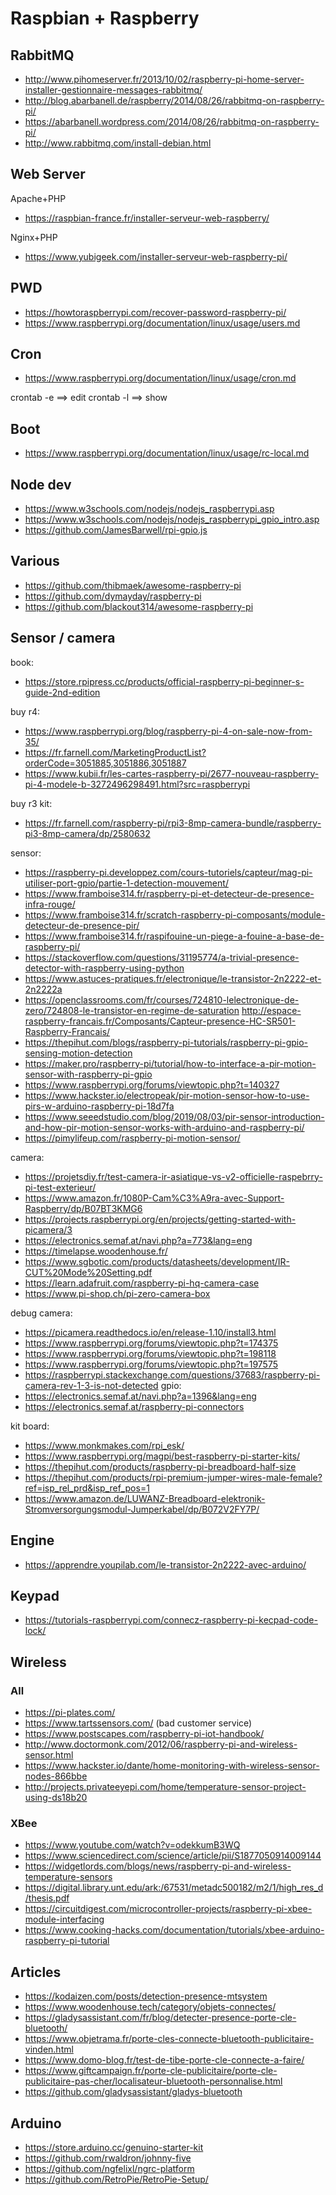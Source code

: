 

# Raspbian + Raspberry

## RabbitMQ
- http://www.pihomeserver.fr/2013/10/02/raspberry-pi-home-server-installer-gestionnaire-messages-rabbitmq/
- http://blog.abarbanell.de/raspberry/2014/08/26/rabbitmq-on-raspberry-pi/
- https://abarbanell.wordpress.com/2014/08/26/rabbitmq-on-raspberry-pi/
- http://www.rabbitmq.com/install-debian.html

## Web Server

Apache+PHP
- https://raspbian-france.fr/installer-serveur-web-raspberry/

Nginx+PHP
- https://www.yubigeek.com/installer-serveur-web-raspberry-pi/

## PWD
- https://howtoraspberrypi.com/recover-password-raspberry-pi/
- https://www.raspberrypi.org/documentation/linux/usage/users.md

## Cron
- https://www.raspberrypi.org/documentation/linux/usage/cron.md

crontab -e ==> edit
crontab -l ==> show

## Boot
- https://www.raspberrypi.org/documentation/linux/usage/rc-local.md

## Node dev
- https://www.w3schools.com/nodejs/nodejs_raspberrypi.asp
- https://www.w3schools.com/nodejs/nodejs_raspberrypi_gpio_intro.asp
- https://github.com/JamesBarwell/rpi-gpio.js

## Various
- https://github.com/thibmaek/awesome-raspberry-pi
- https://github.com/dymayday/raspberry-pi
- https://github.com/blackout314/awesome-raspberry-pi

##  Sensor / camera

book:
- https://store.rpipress.cc/products/official-raspberry-pi-beginner-s-guide-2nd-edition

buy r4:
- https://www.raspberrypi.org/blog/raspberry-pi-4-on-sale-now-from-35/ 
- https://fr.farnell.com/MarketingProductList?orderCode=3051885,3051886,3051887
- https://www.kubii.fr/les-cartes-raspberry-pi/2677-nouveau-raspberry-pi-4-modele-b-3272496298491.html?src=raspberrypi   

buy r3 kit:
- https://fr.farnell.com/raspberry-pi/rpi3-8mp-camera-bundle/raspberry-pi3-8mp-camera/dp/2580632 

sensor:
- https://raspberry-pi.developpez.com/cours-tutoriels/capteur/mag-pi-utiliser-port-gpio/partie-1-detection-mouvement/ 
- https://www.framboise314.fr/raspberry-pi-et-detecteur-de-presence-infra-rouge/
- https://www.framboise314.fr/scratch-raspberry-pi-composants/module-detecteur-de-presence-pir/  
- https://www.framboise314.fr/raspifouine-un-piege-a-fouine-a-base-de-raspberry-pi/
- https://stackoverflow.com/questions/31195774/a-trivial-presence-detector-with-raspberry-using-python
- https://www.astuces-pratiques.fr/electronique/le-transistor-2n2222-et-2n2222a
- https://openclassrooms.com/fr/courses/724810-lelectronique-de-zero/724808-le-transistor-en-regime-de-saturation
http://espace-raspberry-francais.fr/Composants/Capteur-presence-HC-SR501-Raspberry-Francais/
- https://thepihut.com/blogs/raspberry-pi-tutorials/raspberry-pi-gpio-sensing-motion-detection
- https://maker.pro/raspberry-pi/tutorial/how-to-interface-a-pir-motion-sensor-with-raspberry-pi-gpio
- https://www.raspberrypi.org/forums/viewtopic.php?t=140327
- https://www.hackster.io/electropeak/pir-motion-sensor-how-to-use-pirs-w-arduino-raspberry-pi-18d7fa
- https://www.seeedstudio.com/blog/2019/08/03/pir-sensor-introduction-and-how-pir-motion-sensor-works-with-arduino-and-raspberry-pi/
- https://pimylifeup.com/raspberry-pi-motion-sensor/

camera:
- https://projetsdiy.fr/test-camera-ir-asiatique-vs-v2-officielle-raspebrry-pi-test-exterieur/
- https://www.amazon.fr/1080P-Cam%C3%A9ra-avec-Support-Raspberry/dp/B07BT3KMG6
- https://projects.raspberrypi.org/en/projects/getting-started-with-picamera/3 
- https://electronics.semaf.at/navi.php?a=773&lang=eng
- https://timelapse.woodenhouse.fr/
- https://www.sgbotic.com/products/datasheets/development/IR-CUT%20Mode%20Setting.pdf
- https://learn.adafruit.com/raspberry-pi-hq-camera-case
- https://www.pi-shop.ch/pi-zero-camera-box


debug camera:
- https://picamera.readthedocs.io/en/release-1.10/install3.html
- https://www.raspberrypi.org/forums/viewtopic.php?t=174375
- https://www.raspberrypi.org/forums/viewtopic.php?t=198118
- https://www.raspberrypi.org/forums/viewtopic.php?t=197575
- https://raspberrypi.stackexchange.com/questions/37683/raspberry-pi-camera-rev-1-3-is-not-detected
gpio:
- https://electronics.semaf.at/navi.php?a=1396&lang=eng
- https://electronics.semaf.at/raspberry-pi-connectors

kit board:
- https://www.monkmakes.com/rpi_esk/
- https://www.raspberrypi.org/magpi/best-raspberry-pi-starter-kits/
- https://thepihut.com/products/raspberry-pi-breadboard-half-size
- https://thepihut.com/products/rpi-premium-jumper-wires-male-female?ref=isp_rel_prd&isp_ref_pos=1
- https://www.amazon.de/LUWANZ-Breadboard-elektronik-Stromversorgungsmodul-Jumperkabel/dp/B072V2FY7P/

## Engine
- https://apprendre.youpilab.com/le-transistor-2n2222-avec-arduino/

## Keypad

- https://tutorials-raspberrypi.com/connecz-raspberry-pi-kecpad-code-lock/

## Wireless

### All
- https://pi-plates.com/
- https://www.tartssensors.com/ (bad customer service)
- https://www.postscapes.com/raspberry-pi-iot-handbook/
- http://www.doctormonk.com/2012/06/raspberry-pi-and-wireless-sensor.html
- https://www.hackster.io/dante/home-monitoring-with-wireless-sensor-nodes-866bbe
- http://projects.privateeyepi.com/home/temperature-sensor-project-using-ds18b20

### XBee
- https://www.youtube.com/watch?v=odekkumB3WQ
- https://www.sciencedirect.com/science/article/pii/S1877050914009144
- https://widgetlords.com/blogs/news/raspberry-pi-and-wireless-temperature-sensors
- https://digital.library.unt.edu/ark:/67531/metadc500182/m2/1/high_res_d/thesis.pdf
- https://circuitdigest.com/microcontroller-projects/raspberry-pi-xbee-module-interfacing
- https://www.cooking-hacks.com/documentation/tutorials/xbee-arduino-raspberry-pi-tutorial

## Articles

- https://kodaizen.com/posts/detection-presence-mtsystem
- https://www.woodenhouse.tech/category/objets-connectes/
- https://gladysassistant.com/fr/blog/detecter-presence-porte-cle-bluetooth/
- https://www.objetrama.fr/porte-cles-connecte-bluetooth-publicitaire-vinden.html
- https://www.domo-blog.fr/test-de-tibe-porte-cle-connecte-a-faire/
- https://www.giftcampaign.fr/porte-cle-publicitaire/porte-cle-publicitaire-pas-cher/localisateur-bluetooth-personnalise.html
- https://github.com/gladysassistant/gladys-bluetooth


## Arduino
- https://store.arduino.cc/genuino-starter-kit
- https://github.com/rwaldron/johnny-five
- https://github.com/ngfelixl/ngrc-platform
- https://github.com/RetroPie/RetroPie-Setup/